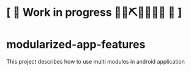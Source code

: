 # \[ 🚧 Work in progress 👷‍♀️⛏👷🔧️👷🔧 🚧 \]
# modularized-app-features
This project describes how to use multi modules in android application
